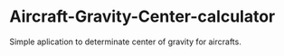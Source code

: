 # Aircraft-Gravity-Center-calculator
Simple aplication to determinate center of gravity for aircrafts.     
